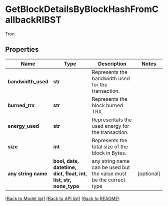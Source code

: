 # GetBlockDetailsByBlockHashFromCallbackRIBST

Tron

## Properties
Name | Type | Description | Notes
------------ | ------------- | ------------- | -------------
**bandwidth_used** | **str** | Represents the bandwidth used for the transaction. | 
**burned_trx** | **str** | Represents the block burned TRX. | 
**energy_used** | **str** | Representats the used energy for the transaction. | 
**size** | **int** | Represents the total size of the block in Bytes. | 
**any string name** | **bool, date, datetime, dict, float, int, list, str, none_type** | any string name can be used but the value must be the correct type | [optional]

[[Back to Model list]](../README.md#documentation-for-models) [[Back to API list]](../README.md#documentation-for-api-endpoints) [[Back to README]](../README.md)


